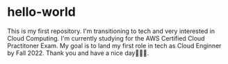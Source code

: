 # hello-world
This is my first repository. 
I'm transitioning to tech and very interested in Cloud Computing.
I'm currently studying for the AWS Certified Cloud Practitoner Exam.
My goal is to land my first role in tech as Cloud Enginner by Fall 2022.
Thank you and have a nice day🙏🏿💯.
